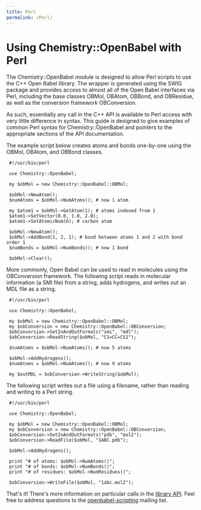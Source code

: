 ```yaml
---
title: Perl
permalink: /Perl/
---
```


Using Chemistry::OpenBabel with Perl
====================================

The Chemistry::OpenBabel module is designed to allow Perl scripts to use the C++ Open Babel library. The wrapper is generated using the SWIG package and provides access to almost all of the Open Babel interfaces via Perl, including the base classes OBMol, OBAtom, OBBond, and OBResidue, as well as the conversion framework OBConversion.

As such, essentially any call in the C++ API is available to Perl access with very little difference in syntax. This guide is designed to give examples of common Perl syntax for Chemistry::OpenBabel and pointers to the appropriate sections of the API documentation.

The example script below creates atoms and bonds one-by-one using the OBMol, OBAtom, and OBBond classes.

     #!/usr/bin/perl

     use Chemistry::OpenBabel;

     my $obMol = new Chemistry::OpenBabel::OBMol;

     $obMol->NewAtom();
     $numAtoms = $obMol->NumAtoms(); # now 1 atom

     my $atom1 = $obMol->GetAtom(1); # atoms indexed from 1
     $atom1->SetVector(0.0, 1.0, 2.0);
     $atom1->SetAtomicNum(6); # carbon atom

     $obMol->NewAtom();
     $obMol->AddBond(1, 2, 1); # bond between atoms 1 and 2 with bond order 1
     $numBonds = $obMol->NumBonds(); # now 1 bond

     $obMol->Clear();


More commonly, Open Babel can be used to read in molecules using the OBConversion framework. The following script reads in molecular information (a SMI file) from a string, adds hydrogens, and writes out an MDL file as a string.

     #!/usr/bin/perl

     use Chemistry::OpenBabel;

     my $obMol = new Chemistry::OpenBabel::OBMol;
     my $obConversion = new Chemistry::OpenBabel::OBConversion;
     $obConversion->SetInAndOutFormats("smi", "mdl");
     $obConversion->ReadString($obMol, "C1=CC=CS1");

     $numAtoms = $obMol->NumAtoms(); # now 5 atoms

     $obMol->AddHydrogens();
     $numAtoms = $obMol->NumAtoms(); # now 9 atoms

     my $outMDL = $obConversion->WriteString($obMol);


The following script writes out a file using a filename, rather than reading and writing to a Perl string.

     #!/usr/bin/perl

     use Chemistry::OpenBabel;

     my $obMol = new Chemistry::OpenBabel::OBMol;
     my $obConversion = new Chemistry::OpenBabel::OBConversion;
     $obConversion->SetInAndOutFormats("pdb", "mol2");
     $obConversion->ReadFile($obMol, "1ABC.pdb");

     $obMol->AddHydrogens();

     print "# of atoms: $obMol->NumAtoms()";
     print "# of bonds: $obMol->NumBonds()";
     print "# of residues: $obMol->NumResidues()";

     $obConversion->WriteFile($obMol, "1abc.mol2");


That's it! There's more information on particular calls in the [library API](http://openbabel.sourceforge.net/api/). Feel free to address questions to the [openbabel-scripting](mailto:openbabel-scripting@lists.sourceforge.net) mailing list.